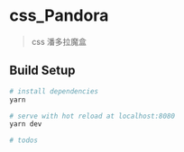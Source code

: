# css_Pandora

> css 潘多拉魔盒

## Build Setup

``` bash
# install dependencies
yarn 

# serve with hot reload at localhost:8080
yarn dev

# todos
